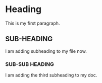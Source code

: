 # Heading

This is my first paragraph.

## SUB-HEADING 

I am adding subheading to my file now.

### SUB-SUB HEADING

I am adding the third subheading to my doc.